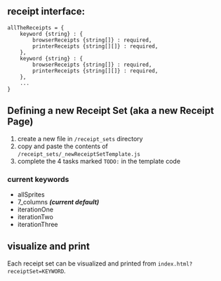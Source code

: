 
## receipt interface:
```
allTheReceipts = {
    keyword {string} : {
        browserReceipts {string[]} : required,
        printerReceipts {string[][]} : required,
    },
    keyword {string} : {
        browserReceipts {string[]} : required,
        printerReceipts {string[][]} : required,
    },
    ...
}
```
## Defining a new Receipt Set (aka a new Receipt Page)
1. create a new file in `/receipt_sets` directory
2. copy and paste the contents of `/receipt_sets/_newReceiptSetTemplate.js`
3. complete the 4 tasks marked `TODO:` in the template code

### current keywords
- allSprites
- 7_columns  ***(current default)***
- iterationOne
- iterationTwo
- iterationThree

## visualize and print
Each receipt set can be visualized and printed from `index.html?receiptSet=KEYWORD`.